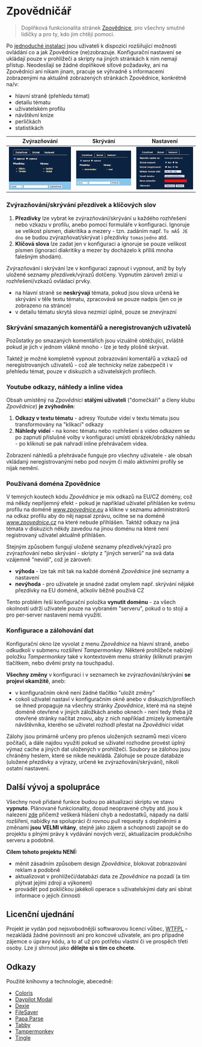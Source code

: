 # Zpovědničář

> Doplňková funkcionalita stránek [Zpovědnice](https://www.zpovednice.eu/), pro všechny smutné lidičky a pro
> ty, kdo jim chtějí pomoci.

Po [jednoduché instalaci](INSTALL.md) jsou uživateli k dispozici rozšiřující možnosti ovládání co a jak
Zpovědnice (ne)zobrazuje. Konfigurační nastavení se ukládají pouze v prohlížeči a skripty na jiných stránkách
k nim nemají přístup. Neodesílají se žádné doplňkové síťové požadavky, ani na Zpovědnici ani nikam jinam,
pracuje se výhradně s informacemi zobrazenými na aktuálně zobrazených stránkách Zpovědnice, konkrétně na/v:

- hlavní straně (přehledu témat)
- detailu tématu
- uživatelském profilu
- návštěvní knize
- perličkách
- statistikách

| Zvýrazňování | Skrývání  | Nastavení |
| ------------ | --------- | --------- |
| ![Highlight](/assets/images/config-highlight.png) | ![Highlight](/assets/images/config-hide.png) | ![Highlight](/assets/images/config-settings.png) |

### Zvýrazňování/skrývání přezdívek a klíčových slov

1. **Přezdívky** lze vybrat ke zvýrazňování/skrývání u každého rozhřešení nebo vzkazu v profilu, anebo pomocí
   formuláře v konfiguraci. Ignoruje se velikost písmen, diakritika a mezery - tzn. zadáním
   např. `To mÁŠ JE dno` se budou zvýrazňovat/skrývat i přezdívky `tomasjedno` atd.
2. **Klíčová slova** lze zadat jen v konfiguraci a ignoruje se pouze velikost písmen (ignorací diakritiky a
   mezer by docházelo k příliš mnoha falešným shodám).

Zvýrazňování i skrývání lze v konfiguraci zapnout i vypnout, aniž by byly uložené seznamy přezdívek/výrazů
dotčeny. Vypnutím zároveň zmizí u rozhřešení/vzkazů ovládací prvky.

- na hlavní straně se **neskrývají** témata, pokud jsou slova určená ke skrývání v těle textu tématu,
  zpracovává se pouze nadpis (jen co je zobrazeno na stránce)
- v detailu tématu skrytá slova nezmizí úplně, pouze se znevýrazní

### Skrývání smazaných komentářů a neregistrovaných uživatelů

Pozůstatky po smazaných komentářích jsou vizuálně obtěžující, zvláště pokud je jich v jednom vlákně mnoho -
lze je tedy plošně skrývat.

Taktéž je možné kompletně vypnout zobrazování komentářů a vzkazů od neregistrovaných uživatelů - což ale
technicky nelze zabezpečit i v přehledu témat, pouze v diskuzích a uživatelských profilech.

### Youtube odkazy, náhledy a inline videa

Obsah umístěný na *Zpovědnici* **stálými uživateli** ("domečkáři" a členy klubu *Zpovědnice*) **je
zvýhodněn**:

1. **Odkazy v textu tématu** - adresy *Youtube* videí v textu tématu jsou transformovány na "klikací" odkazy
2. **Náhledy videí** - na konec tématu nebo rozhřešení s video odkazem se po zapnutí příslušné volby v
   konfiguraci umístí obrázek/obrázky náhledu - po kliknutí se pak nahradí inline přehrávačem videa.

Zobrazení náhledů a přehrávače funguje pro všechny uživatele - ale obsah vkládaný neregistrovanými nebo pod
novým či málo aktivními profily se nijak nemění.

### Používaná doména Zpovědnice

V temných koutech kódu *Zpovědnice* je mix odkazů na EU/CZ domény, což má někdy nepříjemný efekt - pokud je
například uživatel přihlášen ke svému profilu na doméně *www.zpovednice.eu* a klikne v seznamu administrátorů
na odkaz profilu aby do něj napsal zprávu, ocitne se na doméně *www.zpovednice.cz* na které nebude přihlášen.
Taktéž odkazy na jiná témata v diskuzích někdy zavedou na jinou doménu na které není registrovaný uživatel
aktuálně přihlášen.

Stejným způsobem fungují uložené seznamy přezdívek/výrazů pro zvýrazňování nebo skrývání - skripty z "jiných
serverů" na svá data vzájemně "nevidí", což je zároveň:

- **výhoda** - lze tak mít tak na každé doméně *Zpovědnice* jiné seznamy a nastavení
- **nevýhoda** - pro uživatele je snadné zadat omylem např. skrývání nějaké přezdívky na EU doméně, ačkoliv
  běžně používá CZ

Tento problém řeší konfigurační položka **vynutit doménu** - za všech okolností udrží uživatele pouze na
vybraném "serveru", pokud o to stojí a pro per-server nastavení nemá využití.

### Konfigurace a zálohování dat

Konfigurační okno lze vyvolat z menu *Zpovědnice* na hlavní straně, anebo odkudkoli v submenu rozšíření
*Tampermonkey*. Některé prohlížeče nabízejí položku *Tampermonkey* také v kontextovém menu stránky (kliknutí
pravým tlačítkem, nebo dvěmi prsty na touchpadu).

**Všechny změny** v konfiguraci i v seznamech ke zvýrazňování/skrývání **se projeví okamžitě**, aneb:

- v konfiguračním okně není žádné tlačítko "uložit změny"
- cokoli uživatel nastaví v konfiguračním okně anebo v diskuzích/profilech se ihned propaguje na všechny
  stránky *Zpovědnice*, které má na stejné doméně otevřené v jiných záložkách anebo oknech - není tedy třeba
  již otevřené stránky načítat znovu, aby z nich například zmizely komentáře návštěvníka, kterého se uživatel
  rozhodl přestat na *Zpovědnici* vídat

Zálohy jsou primárně určeny pro přenos uložených seznamů mezi vícero počítači, a dále najdou využití pokud se
uživatel rozhodne provést úplný výmaz cache a jiných dat uložených v prohlížeči. Soubory se zálohou jsou
chráněny heslem, které se nikde neukládá. Zálohuje se pouze databáze (uložené přezdívky a výrazy, určené ke
zvýrazňování/skrývání), nikoli ostatní nastavení.

## Další vývoj a spolupráce

Všechny nově přidané funkce budou po aktualizaci skriptu ve stavu **vypnuto**. Plánované funkcionality, dosud
neopravené chyby atd. jsou k nalezení [zde](https://github.com/zpovednicar/zpovednicar/issues) přičemž veškerá
hlášení chyb a nedostatků, nápady na další rozšíření, nabídky na spolupráci či rovnou pull requesty s
doplněními a změnami **jsou VELMI vítány**,  stejně jako zájem a schopnosti zapojit se do projektu s plnými
právy k vydávání nových verzí, aktualizacím  produkčního serveru a podobně.

**Cílem tohoto projektu NENÍ:**

- měnit zásadním způsobem design *Zpovědnice*, blokovat zobrazování reklam a podobně
- aktualizovat v prohlížeči/databázi data ze *Zpovědnice* na pozadí (a tím plýtvat jejími zdroji a výkonem)
- provádět pod pokličkou jakékoli operace s uživatelskými daty ani sbírat informace o jejich činnosti

## Licenční ujednání

Projekt je vydán pod nejsvobodnější softwarovou licencí vůbec, [WTFPL](http://www.wtfpl.net/) - nezakládá
žádné povinnosti ani pro koncové uživatele, ani pro případné zájemce o úpravy kódu, a to ať už pro potřebu
vlastní či ve prospěch třetí osoby. Lze ji shrnout jako **dělejte si s tím co chcete**.

## Odkazy

Použité knihovny a technologie, abecedně:

- [Coloris](https://github.com/mdbassit/Coloris)
- [Daypilot Modal](https://modal.daypilot.org/)
- [Dexie](https://dexie.org/)
- [FileSaver](https://github.com/eligrey/FileSaver.js)
- [Papa Parse](https://www.papaparse.com/)
- [Tabby](https://github.com/cferdinandi/tabby/)
- [Tampermonkey](https://www.tampermonkey.net/)
- [Tingle](https://tingle.robinparisi.com/)
